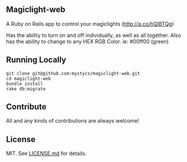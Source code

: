 ## Magiclight-web

A Ruby on Rails app to control your magiclights (http://a.co/hQlBTQg)

Has the ability to turn on and off individually, as well as all together. 
Also has the ability to change to any HEX RGB Color. ie: #00ff00 (green)

## Running Locally

```  
git clone git@github.com:mystycs/magiclight-web.git
cd magiclight-web
bundle install
rake db:migrate
```

## Contribute

All and any kinds of contributions are always welcome!

## License

MIT. See [LICENSE.md](https://github.com/mystycs/project-manager/blob/master/LICENSE.md) for details.
